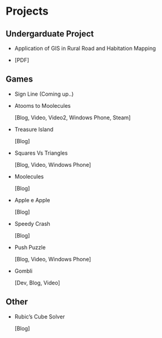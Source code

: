 Projects
===

Undergarduate Project
---

- Application of GIS in Rural Road and Habitation Mapping

- [PDF]

Games
---

- Sign Line (Coming up..)

- Atooms to Moolecules

  [Blog, Video, Video2, Windows Phone, Steam]


- Treasure Island

  [Blog]


- Squares Vs Triangles

  [Blog, Video, Windows Phone]


- Moolecules

  [Blog]


- Apple e Apple

  [Blog]


- Speedy Crash

  [Blog]


- Push Puzzle

  [Blog, Video, Windows Phone]


- Gombli

  [Dev, Blog, Video]


Other
---

- Rubic’s Cube Solver

  [Blog]

